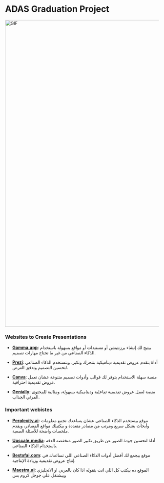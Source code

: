 # ADAS Graduation Project

<img src="https://media.giphy.com/media/0HR6cjY8Q1XQlmjVVa/giphy.gif" alt="GIF" width="1000" />


### Websites to Create Presentations
- [**Gamma.app**](https://gamma.app/): بيتيح لك إنشاء برزنتيشن أو مستندات أو مواقع بسهولة باستخدام الذكاء الصناعي من غير ما تحتاج مهارات تصميم.

- [**Prezi**](https://prezi.com/dashboard/next/#/all): أداة بتقدم عروض تقديمية ديناميكية بتتحرك وتكبر، وبتستخدم الذكاء الصناعي لتحسين التصميم وتدفق العرض.
  
- [**Canva**](https://www.canva.com/): منصة سهلة الاستخدام بتوفر لك قوالب وأدوات تصميم متنوعة عشان تعمل عروض تقديمية احترافية.

- [**Genially**](https://genially.com/): منصة لعمل عروض تقديمية تفاعلية وديناميكية بسهولة، ومثالية للمحتوى المرئي الجذاب.

### Important webistes
- [**Perplexity.ai**](https://www.perplexity.ai/search/give-me-a-details-research-abo-X6ikTXenROu9BmP3DPOD9w): موقع بيستخدم الذكاء الصناعي عشان يساعدك تجمع معلومات وأبحاث بشكل سريع ومرتب من مصادر متعددة و بيكتبلك مواقع المصادر، ويقدم ملخصات واضحة للأسئلة الصعبة.
 
- [**Upscale.media**](https://www.upscale.media/upload): أداة لتحسين جودة الصور عن طريق تكبير الصور منخفضة الدقة باستخدام الذكاء الصناعي.

- [**Bestofai.com**](https://bestofai.com/s/presentation): موقع بيجمع لك أفضل أدوات الذكاء الصناعي اللي تساعدك في إنتاج عروض تقديمية وزيادة الإنتاجية.

- [**Maestra.ai**](https://maestra.ai/tools/web-captioner): الموقع ده بيكتب كل اللي انت بتقوله اذا كان بالعربي او الانجليزي وبيشتغل على جوجل كروم بس

